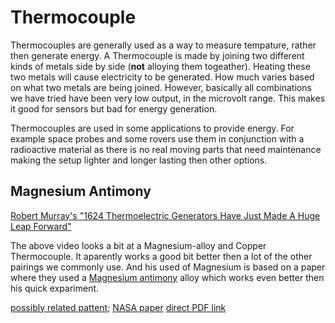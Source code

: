 # Thermocouple

Thermocouples are generally used as a way to measure tempature, rather then generate energy. A Thermocouple is made by joining two different kinds of metals side by side (**not** alloying them togeather). Heating these two metals will cause electricity to be generated. How much varies based on what two metals are being joined. However, basically all combinations we have tried have been very low output, in the microvolt range. This makes it good for sensors but bad for energy generation.

Thermocouples are used in some applications to provide energy. For example space probes and some rovers use them in conjunction with a radioactive material as there is no real moving parts that need maintenance making the setup lighter and longer lasting then other options.

## Magnesium Antimony

[Robert Murray's "1624 Thermoelectric Generators Have Just Made A Huge Leap Forward"](https://www.youtube.com/watch?v=0QByXZ7XyVE)

The above video looks a bit at a Magnesium-alloy and Copper Thermocouple. It aparently works a good bit better then a lot of the other pairings we commonly use. And his used of Magnesium is based on a paper where they used a [Magnesium antimony](https://pubchem.ncbi.nlm.nih.gov/compound/18991162) alloy which works even better then his quick expariment.

[possibly related pattent](https://patents.google.com/patent/WO2021036544A1/en); [NASA paper](https://ntrs.nasa.gov/citations/19670010621) [direct PDF link](https://ntrs.nasa.gov/api/citations/19670010621/downloads/19670010621.pdf)
